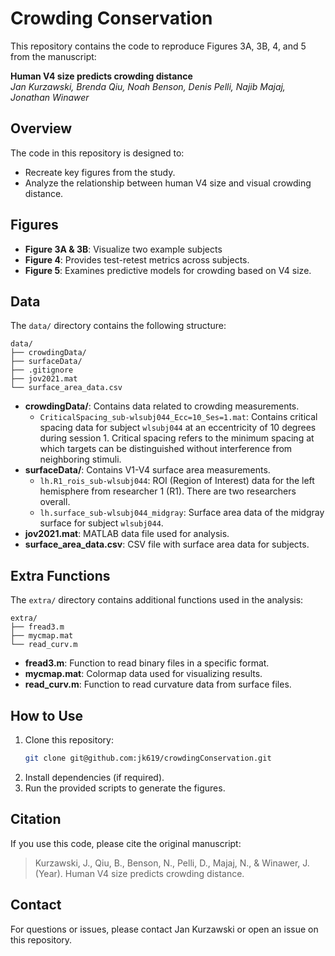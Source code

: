 # Crowding Conservation

This repository contains the code to reproduce Figures 3A, 3B, 4, and 5 from the manuscript:

**Human V4 size predicts crowding distance**  
*Jan Kurzawski, Brenda Qiu, Noah Benson, Denis Pelli, Najib Majaj, Jonathan Winawer*

## Overview
The code in this repository is designed to:
- Recreate key figures from the study.
- Analyze the relationship between human V4 size and visual crowding distance.

## Figures
- **Figure 3A & 3B**: Visualize two example subjects
- **Figure 4**: Provides test-retest  metrics across subjects.
- **Figure 5**: Examines predictive models for crowding based on V4 size.

## Data
The `data/` directory contains the following structure:
```
data/
├── crowdingData/
├── surfaceData/
├── .gitignore
├── jov2021.mat
└── surface_area_data.csv
```
- **crowdingData/**: Contains data related to crowding measurements.
  - `CriticalSpacing_sub-wlsubj044_Ecc=10_Ses=1.mat`: Contains critical spacing data for subject `wlsubj044` at an eccentricity of 10 degrees during session 1. Critical spacing refers to the minimum spacing at which targets can be distinguished without interference from neighboring stimuli.
- **surfaceData/**: Contains V1-V4 surface area measurements.
  - `lh.R1_rois_sub-wlsubj044`: ROI (Region of Interest) data for the left hemisphere from researcher 1 (R1). There are two researchers overall.
  - `lh.surface_sub-wlsubj044_midgray`: Surface area data of the midgray surface for subject `wlsubj044`.
- **jov2021.mat**: MATLAB data file used for analysis.
- **surface_area_data.csv**: CSV file with surface area data for subjects.

## Extra Functions
The `extra/` directory contains additional functions used in the analysis:
```
extra/
├── fread3.m
├── mycmap.mat
└── read_curv.m
```
- **fread3.m**: Function to read binary files in a specific format.
- **mycmap.mat**: Colormap data used for visualizing results.
- **read_curv.m**: Function to read curvature data from surface files.

## How to Use
1. Clone this repository:
   ```bash
   git clone git@github.com:jk619/crowdingConservation.git
   ```
2. Install dependencies (if required).
3. Run the provided scripts to generate the figures.

## Citation
If you use this code, please cite the original manuscript:

> Kurzawski, J., Qiu, B., Benson, N., Pelli, D., Majaj, N., & Winawer, J. (Year). Human V4 size predicts crowding distance.

## Contact
For questions or issues, please contact Jan Kurzawski or open an issue on this repository.

